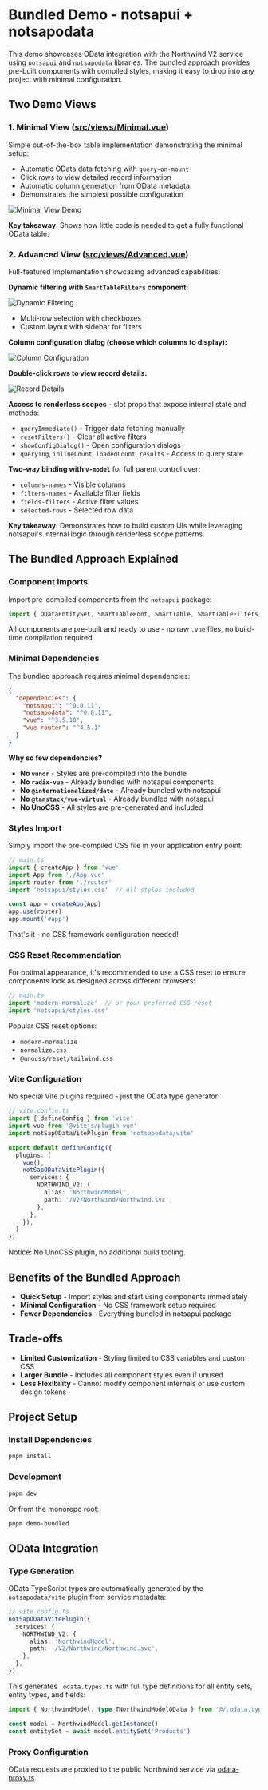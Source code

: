 # Bundled Demo - notsapui + notsapodata

This demo showcases OData integration with the Northwind V2 service using `notsapui` and `notsapodata` libraries. The bundled approach provides pre-built components with compiled styles, making it easy to drop into any project with minimal configuration.

## Two Demo Views

### 1. Minimal View ([src/views/Minimal.vue](src/views/Minimal.vue))

Simple out-of-the-box table implementation demonstrating the minimal setup:

- Automatic OData data fetching with `query-on-mount`
- Click rows to view detailed record information
- Automatic column generation from OData metadata
- Demonstrates the simplest possible configuration

<img src="../../docs/table-record.gif" alt="Minimal View Demo" />

**Key takeaway**: Shows how little code is needed to get a fully functional OData table.

### 2. Advanced View ([src/views/Advanced.vue](src/views/Advanced.vue))

Full-featured implementation showcasing advanced capabilities:

**Dynamic filtering with `SmartTableFilters` component:**

<img src="../../docs/adv-filters.gif" alt="Dynamic Filtering" />

- Multi-row selection with checkboxes
- Custom layout with sidebar for filters

**Column configuration dialog (choose which columns to display):**

<img src="../../docs/adv-columns.gif" alt="Column Configuration" />

**Double-click rows to view record details:**

<img src="../../docs/adv-record.gif" alt="Record Details" />

**Access to renderless scopes** - slot props that expose internal state and methods:
- `queryImmediate()` - Trigger data fetching manually
- `resetFilters()` - Clear all active filters
- `showConfigDialog()` - Open configuration dialogs
- `querying`, `inlineCount`, `loadedCount`, `results` - Access to query state

**Two-way binding with `v-model`** for full parent control over:
- `columns-names` - Visible columns
- `filters-names` - Available filter fields
- `fields-filters` - Active filter values
- `selected-rows` - Selected row data

**Key takeaway**: Demonstrates how to build custom UIs while leveraging notsapui's internal logic through renderless scope patterns.

## The Bundled Approach Explained

### Component Imports

Import pre-compiled components from the `notsapui` package:

```typescript
import { ODataEntitySet, SmartTableRoot, SmartTable, SmartTableFilters, SmartRecordDialog } from 'notsapui'
```

All components are pre-built and ready to use - no raw `.vue` files, no build-time compilation required.

### Minimal Dependencies

The bundled approach requires minimal dependencies:

```json
{
  "dependencies": {
    "notsapui": "^0.0.11",
    "notsapodata": "^0.0.11",
    "vue": "^3.5.18",
    "vue-router": "^4.5.1"
  }
}
```

**Why so few dependencies?**

- **No `vunor`** - Styles are pre-compiled into the bundle
- **No `radix-vue`** - Already bundled with notsapui components
- **No `@internationalized/date`** - Already bundled with notsapui
- **No `@tanstack/vue-virtual`** - Already bundled with notsapui
- **No UnoCSS** - All styles are pre-generated and included

### Styles Import

Simply import the pre-compiled CSS file in your application entry point:

```typescript
// main.ts
import { createApp } from 'vue'
import App from './App.vue'
import router from './router'
import 'notsapui/styles.css'  // All styles included

const app = createApp(App)
app.use(router)
app.mount('#app')
```

That's it - no CSS framework configuration needed!

### CSS Reset Recommendation

For optimal appearance, it's recommended to use a CSS reset to ensure components look as designed across different browsers:

```typescript
// main.ts
import 'modern-normalize'  // or your preferred CSS reset
import 'notsapui/styles.css'
```

Popular CSS reset options:
- `modern-normalize`
- `normalize.css`
- `@unocss/reset/tailwind.css`

### Vite Configuration

No special Vite plugins required - just the OData type generator:

```typescript
// vite.config.ts
import { defineConfig } from 'vite'
import vue from '@vitejs/plugin-vue'
import notSapODataVitePlugin from 'notsapodata/vite'

export default defineConfig({
  plugins: [
    vue(),
    notSapODataVitePlugin({
      services: {
        NORTHWIND_V2: {
          alias: 'NorthwindModel',
          path: '/V2/Northwind/Northwind.svc',
        },
      },
    }),
  ]
})
```

Notice: No UnoCSS plugin, no additional build tooling.

## Benefits of the Bundled Approach

- **Quick Setup** - Import styles and start using components immediately
- **Minimal Configuration** - No CSS framework setup required
- **Fewer Dependencies** - Everything bundled in notsapui package

## Trade-offs

- **Limited Customization** - Styling limited to CSS variables and custom CSS
- **Larger Bundle** - Includes all component styles even if unused
- **Less Flexibility** - Cannot modify component internals or use custom design tokens

## Project Setup

### Install Dependencies

```sh
pnpm install
```

### Development

```sh
pnpm dev
```

Or from the monorepo root:

```sh
pnpm demo-bundled
```

## OData Integration

### Type Generation

OData TypeScript types are automatically generated by the `notsapodata/vite` plugin from service metadata:

```typescript
// vite.config.ts
notSapODataVitePlugin({
  services: {
    NORTHWIND_V2: {
      alias: 'NorthwindModel',
      path: '/V2/Northwind/Northwind.svc',
    },
  },
})
```

This generates `.odata.types.ts` with full type definitions for all entity sets, entity types, and fields:

```typescript
import { NorthwindModel, type TNorthwindModelOData } from '@/.odata.types'

const model = NorthwindModel.getInstance()
const entitySet = await model.entitySet('Products')
```

### Proxy Configuration

OData requests are proxied to the public Northwind service via [odata-proxy.ts](odata-proxy.ts).

